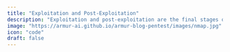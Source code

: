 ```yaml
---
title: "Exploitation and Post-Exploitation"
description: "Exploitation and post-exploitation are the final stages of a penetration test."
image: "https://armur-ai.github.io/armur-blog-pentest/images/nmap.jpg"
icon: "code"
draft: false
---
```



